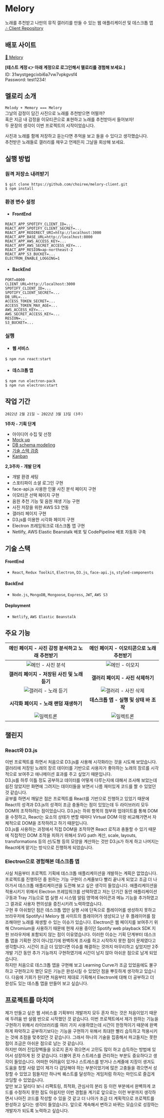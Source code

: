# Melory

노래를 추천받고 나만의 뮤직 갤러리를 만들 수 있는 웹 애플리케이션 및 데스크톱 앱<br>
[🎶 Client Repository](https://github.com/choiree/melory-client)

## 배포 사이트

[🎵 Melory](https://www.choiree.world) <br>

**[테스트 계정 👉 아래 계정으로 로그인해서 멜로리를 경험해 보세요.]**<br>
ID: 31wystgegcixbi6a7vw7vpkgvsf4<br>
Password: test1234!

## 멜로리 소개

`Melody + Memory === Melory`<br>
그날의 감정이 담긴 사진으로 노래를 추천받으면 어떨까?<br>
혹은 지금 내 감정을 이모티콘으로 표현하고 노래를 추천받아서 들어보자!<br>
두 문장의 생각이 이번 프로젝트의 시작이었습니다.<br>

사진과 노래를 함께 저장하고 듣는다면 추억을 보고 들을 수 있다고 생각했습니다.<br>
추천받은 노래들로 갤러리를 채우고 언제든지 그날을 회상해 보세요.

## 실행 방법

### 원격 저장소 내려받기

```
$ git clone https://github.com/choiree/melory-client.git
$ npm install
```

### 환경 변수 설정

- #### FrontEnd

```
REACT_APP_SPOTIFY_CLIENT_ID=...
REACT_APP_SPOTIFY_CLIENT_SECRET=...
REACT_APP_REDIRECT_URI=http://localhost:3000
REACT_APP_BASE_URL=http://localhost:8000
REACT_APP_AWS_ACCESS_KEY=...
REACT_APP_AWS_SECRET_ACCESS_KEY=...
REACT_APP_RESION=ap-northeast-2
REACT_APP_S3_BUCKET=...
ELECTRON_ENABLE_LOGGING=1
```

- #### BackEnd

```
PORT=8000
CLIENT_URL=http://localhost:3000
SPOTIFY_CLIENT_ID=...
SPOTIFY_CLIENT_SECRET=...
DB_URL=...
ACCESS_TOKEN_SECRET=...
ACCESS_TOKEN_MAX_AGE=...
AWS_ACCESS_KEY=...
AWS_SECRET_ACCESS_KEY=...
RESION=...
S3_BUCKET=...
```

### 실행

- #### 웹 서비스

```
$ npm run react:start
```

- #### 데스크톱 앱

```
$ npm run electron-pack
$ npm run electron:start
```

## 작업 기간

`2022년 2월 21일 ~ 2022년 3월 13일 (3주)`<br>

**1주차 - 기획 단계**

- 아이디어 수집 및 선정
- [Mock up](https://reinvented-ankle-62f.notion.site/Mockup-7d8d4f40da744793827e44e5780570fd)
- [DB schema modeling](https://reinvented-ankle-62f.notion.site/DB-schema-modeling-bc2b0dadfccd4a1b97ca6df4bee2e765)
- [기술 스택 검증](https://reinvented-ankle-62f.notion.site/e38aaac8945344118771a5476702b4d6)
- [Kanban](https://reinvented-ankle-62f.notion.site/a16e9a586b554ed8a6c5595aefdb490e?v=19a9ccab823f41de9698b6f1640d2314)

**2,3주차 - 개발 단계**

- 개발 환경 세팅
- 스포티파이 소셜 로그인 구현
- face-api.js 사용한 인물 사진 분석 페이지 구현
- 이모티콘 선택 페이지 구현
- 음원 추천 기능 및 음원 재생 기능 구현
- 사진 저장을 위한 AWS S3 연동
- 갤러리 페이지 구현
- D3.js를 이용한 시각화 페이지 구현
- Electron 프레임워크로 데스크톱 앱 구현
- Netlify, AWS Elastic Beanstalk 배포 및 CodePipeline 배포 자동화 구축

## 기술 스택

#### FrontEnd

- `React`, `Redux Toolkit`, `Electron`, `D3.js`, `face-api.js`, `styled-components`

#### BackEnd

- `Node.js`, `MongoDB`, `Mongoose`, `Express`, `JWT`, `AWS S3`

#### Deployment

- `Netlify`, `AWS Elastic Beanstalk`

## 주요 기능

|                                        메인 페이지 - 사진 감정 분석하고 노래 추천받기                                        |                                           메인 페이지 - 이모티콘으로 노래 추천받기                                           |
| :--------------------------------------------------------------------------------------------------------------------------: | :--------------------------------------------------------------------------------------------------------------------------: |
|  ![메인 - 사진 분석](https://user-images.githubusercontent.com/80485020/161252067-331beea5-8f77-431a-88e2-2cb105707b96.gif)  |   ![메인 - 이모지](https://user-images.githubusercontent.com/80485020/161252063-f12966f7-e221-4ffa-917a-5186734efeac.gif)    |
|                                         **갤러리 페이지 - 저장된 사진 및 노래 듣기**                                         |                                              **갤러리 페이지 - 사진 삭제하기**                                               |
| ![갤러리 - 노래 듣기](https://user-images.githubusercontent.com/80485020/161251918-444ede98-28e4-4b8c-9531-3854497dabb4.gif) | ![갤러리 - 사진 삭제](https://user-images.githubusercontent.com/80485020/161251931-7e566058-2a04-4ad7-8732-bb3e292932a1.gif) |
|                                            **시각화 페이지 - 노래 랜덤 재생하기**                                            |                                            **데스크톱 앱 - 실행 및 상태 바 조작**                                            |
|      ![일렉트론](https://user-images.githubusercontent.com/80485020/161251914-6f2c2eee-2c92-4b7b-9773-e621239df256.gif)      |      ![일렉트론](https://user-images.githubusercontent.com/80485020/161251911-f819685d-8343-4340-af60-9a61267859bc.gif)      |

## 챌린지

### React와 D3.js

이번 프로젝트를 하면서 처음으로 D3.js를 사용해 시각화라는 것을 시도해 보았습니다. 갤러리에 저장된 노래의 장르 데이터를 기반으로 사용자가 좋아하는 노래의 장르를 시각적으로 보여주고 애니메이션 효과를 주고 싶었기 때문입니다. <br>
D3.js를 하루 이틀 정도 공부하고 데이터를 어떻게 다루는지에 대해서 조사해 보았는데 쉽진 않았지만 화면에 그려지는 데이터들을 보면서 나름 재미있게 코드를 짤 수 있었던 것 같습니다.<br>
공부를 하면서 깨달은 점은 프로젝트를 React를 기반으로 진행하고 있었기 때문에 React의 성격과 D3.js의 성격이 조금 충돌하는 점이 있었는데 두 라이브러리 모두 DOM의 조작하려는 점이었습니다. D3.js는 하위 항목의 첨부와 업데이트를 통해 DOM을 수정하고, React는 요소의 상태가 변할 때마다 Virtual DOM 이랑 비교해가면서 자체적으로 DOM을 조작하려고 하기 때문입니다. <br> D3.js를 사용하는 과정에서 직접 DOM을 조작하면 React 로직과 충돌할 수 있기 때문에 직접적인 DOM 조작을 피하기 위해서 SVG path 계산, scale, layouts, transformations 등의 선/도형 등의 모양을 계산하는 것만 D3.js가 하게 하고 나머지는 React에게 맡기는 방식으로 진행하게 되었습니다.

### Electron으로 경험해본 데스크톱 앱

사실 처음부터 프로젝트 기획에 데스크톱 애플리케이션을 개발하는 계획은 없었습니다. 프로젝트를 진행하던 중 원하는 기능 구현이 스케줄보다 빨리 끝나게 되었고 조금 더 나아가서 데스크톱 애플리케이션을 도전해 보고 싶은 생각이 들었습니다. 애플리케이션을 적용시키기 위해서 Electron 프레임워크를 선택하였고 저는 단기간 동안 애플리케이션 구동과 Tray 기능으로 앱 실행 시 시스템 알림 영역에 아이콘과 메뉴 기능을 추가하였고 그 결과로 사용자 편의성을 증진시키려 노력하였습니다.<br>
구현 후 아쉬웠던 점은 데스크톱 앱만 실행 시에 단독으로 플레이어를 생성하지 못하고 브라우저에 Spotify나 Melory 웹 사이트의 플레이어가 생성되고 난 후 플레이어를 참조해야만 노래를 재생할 수 있는 이슈가 있습니다. Electron은 웹 페이지를 보여주기 위해 Chromium을 사용하기 때문에 현재 사용 중이던 Spotify web playback SDK 지원 브라우저에 포함되지 않는 점이 이유였습니다. 이러한 이슈는 기획 단계부터 데스크톱 앱을 기획한 것이 아니었기에 완벽하게 조사를 하고 시작하지 못한 점이 문제였다고 생각합니다. 시간이 조금 더 있었다면 이슈를 해결하는 것까지 마무리하고 싶었지만 2주 개발 기간 동안 추가 기능까지 구현하였기에 시간이 남지 않아 아쉬운 점으로 남게 되었습니다.<br>
하지만 처음으로 데스크톱 앱을 구현해 보고 Learning Curve가 조금 있었음에도 불구하고 구현하고자 했던 모든 기능은 완성시킬 수 있었던 점을 뿌듯하게 생각하고 있습니다. 다음에 기회가 된다면 처음부터 제대로 기획해서 Electron에 대해 더 공부하고 더 완성도 있는 데스톱 앱을 만들어 보고 싶습니다.

## 프로젝트를 마치며

제가 만들고 싶은 웹 서비스를 기획부터 개발까지 모두 혼자 하는 것은 처음이었기 때문에 두려움 반 설렘 반으로 시작했던 것 같습니다. 이번 프로젝트에서 제가 원하는 기능을 구현하기 위해서 라이브러리를 여러 가지 사용하였는데 시간이 한정적이기 때문에 완벽하게 파악하고 공부하기보다는 기능을 구현하기 위해서 최대한 빨리 습득하고 적용시키는 것에 초점을 맞추었던 것 같습니다. 그래서 하나의 기술을 집중해서 파고들지는 못한 점이 조금은 아쉬운 점으로 남는 것 같습니다.<br> 하지만 여러 진입장벽들을 오로지 혼자 겪으면서 고민도 많이 하고 습득하는 방법에 있어서 성장하게 된 것 같습니다. 더불어 혼자 스트레스를 관리하는 부분도 중요하다고 생각이 들었습니다. 어떠한 어려움이 있거나 스트레스를 받거나 스케줄에 지장이 생겨도 도움을 청할 사람 없이 제가 다 감당해야 하는 부분이었기에 많은 고충들을 겪으면서 성장할 수 있었고 힘들지만 하나씩 퀘스트를 달성하는 게임처럼 하자는 마인드로 즐겁게 코딩할 수 있었습니다.<br>
앞만 보고 달리다 보니 리팩토링, 최적화, 관심사의 분리 등 이런 부분에서 완벽하게 코드를 수정하지 못한 점도 아쉽지만 이번 경험을 계기로 앞으로는 이런 부분까지 생각하면서 나아진 코드를 작성할 수 있을 것 같고 더 나아가 조금 더 계획적으로 프로젝트를 완성하고 싶다는 생각이 들었습니다. 앞으로 계속해서 변하고 바뀌는 모습으로 성장하는 개발자가 되도록 노력하고 싶습니다.
